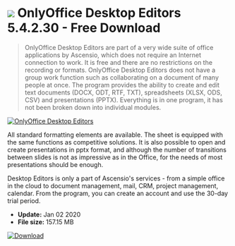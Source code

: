 # ![](https://cdn.softexe.net/static/icon/win.gif) OnlyOffice Desktop Editors 5.4.2.30 - Free Download

> OnlyOffice Desktop Editors are part of a very wide suite of office applications by Ascensio, which does not require an Internet connection to work. It is free and there are no restrictions on the recording or formats. OnlyOffice Desktop Editors does not have a group work function such as collaborating on a document of many people at once. The program provides the ability to create and edit text documents (DOCX, ODT, RTF, TXT), spreadsheets (XLSX, ODS, CSV) and presentations (PPTX). Everything is in one program, it has not been broken down into individual modules.

[![OnlyOffice Desktop Editors](https://gallery.dpcdn.pl/imgc/Tools/78581/g_-_420x350_1.5_-_x064eccd2-fcfc-45eb-98a0-d9774218bb2c.jpg)](https://softexe.net/win/business/office-suites/onlyoffice-desktop-editors:abha.html)

All standard formatting elements are available. The sheet is equipped with the same functions as competitive solutions. It is also possible to open and create presentations in pptx format, and although the number of transitions between slides is not as impressive as in the Office, for the needs of most presentations should be enough.
 
 Desktop Editors is only a part of Ascensio's services - from a simple office in the cloud to document management, mail, CRM, project management, calendar. From the program, you can create an account and use the 30-day trial period.


- **Update:** Jan 02 2020
- **File size:** 157.15 MB

[![Download](https://cdn.softexe.net/static/img/download.png)](https://softexe.net/win/business/office-suites/onlyoffice-desktop-editors:abha.html)

